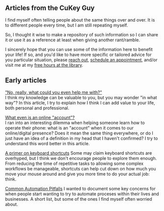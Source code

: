 ## Articles from the CuKey Guy

I find myself often telling people about the same things over and over.
It is to different people every time, but I am still repeating myself.

So, I thought it wise to make a repository of such information so I can share it or use it as a reference at least when giving another rant/ramble. 

I sincerely hope that you can use some of the information here to benefit your life!
If so, and you'd like to have more specific or tailored advice for you particular situation, please [reach out](main/contact.md), [schedule an appointment](https://cal.com/copper-key-software-connections), and/or visit me at my [free hours at the library](main/volunteering.md).

## Early articles

["No, really, what could you even help me with?"](articles/what_can_i_do_for_you.md)  
I think my knowledge can be valuable to you, but you may wonder "in what way"? In this article, I try to explain how I think I can add value to your life, both personal and professional.

[What even is an online "account"?](articles/what_is_an_account.md)  
I ran into an interesting dilemma when helping someone learn how to operate their phone: what is an "account" when it comes to our online/digital presence?
Does it mean the same thing everywhere, or do I just have an idea of a definition in my head that I haven't confirmed?
I try to understand this word better in this article.

[A primer on keyboard shortcuts](articles/keyboard_shortcuts.md)
Some may claim keyboard shortcuts are overhyped, but I think we don't encourage people to explore them enough. 
From reducing the time of repetitive tasks to allowing some complex workflows be manageable, shortcuts can help cut down on how much you move your mouse around and give you more time to do your actual job: think. 

[Common Automation Pitfalls](articles/common_automation_pitfalls.md)
I wanted to document some key concerns for when people start wanting to try to automate proceses within their lives and businesses. 
A short list, but some of the ones I find myself often worried about. 
